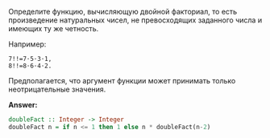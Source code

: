 Определите функцию, вычисляющую двойной факториал, то есть произведение натуральных чисел,
не превосходящих заданного числа и имеющих ту же четность.

Например:
```
7!!=7⋅5⋅3⋅1,
8!!=8⋅6⋅4⋅2.
```
Предполагается, что аргумент функции может принимать только неотрицательные значения.

**Answer:**

```haskell
doubleFact :: Integer -> Integer
doubleFact n = if n <= 1 then 1 else n * doubleFact(n-2)
```
